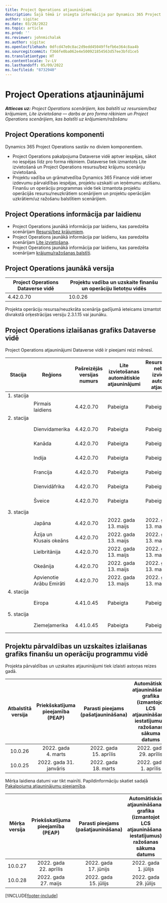```yaml
---
title: Project Operations atjauninājumi
description: Šajā tēmā ir sniegta informācija par Dynamics 365 Project Operations izlaistajām versijām.
author: sigitac
ms.date: 03/28/2022
ms.topic: article
ms.prod: ''
ms.reviewer: johnmichalak
ms.author: sigitac
ms.openlocfilehash: 0dfcd47e0c8ac2d9edd45049ffefb6e364c8aa4b
ms.sourcegitcommit: f366fe0ba062e4e500921854563d57ee3bfd1ce5
ms.translationtype: HT
ms.contentlocale: lv-LV
ms.lasthandoff: 05/09/2022
ms.locfileid: "8732940"
---
```

# <a name="project-operations-updates"></a>Project Operations atjauninājumi

_**Attiecas uz:** Project Operations scenārijiem, kas balstīti uz resursiem/bez krājumiem, Lite izvietošana — darbs ar pro forma rēķiniem un Project Operations scenārijiem, kas balstīti uz krājumiem/ražošanu_



## <a name="project-operations-components"></a>Project Operations komponenti

Dynamics 365 Project Operations sastāv no diviem komponentiem.

- Project Operations pakalpojuma Dataverse vidē aptver iespējas, sākot no iespējas līdz pro forma rēķiniem. Dataverse tiek izmantots Lite izvietošanā un Project Operations resursu/bez krājumu scenāriju izvietošanā.
- Projektu vadība un grāmatvedība Dynamics 365 Finance vidē ietver izdevumu pārvaldības iespējas, projektu uzskaiti un ieņēmumu atzīšanu. Finanšu un operāciju programmas vide tiek izmantota projektu operācijās resursu/neuzkrātiem scenārijiem un projektu operācijām uzkrātiem/uz ražošanu balstītiem scenārijiem.

## <a name="project-operations-release-notes"></a>Project Operations informācija par laidienu
- Project Operations jaunākā informācija par laidienu, kas paredzēta scenārijam [Resursi/bez krājumiem](whats-new-may-2022-resource-based.md).
- Project Operations jaunākā informācija par laidienu, kas paredzēta scenārijam [Lite izvietošana](../pro/whats-new/whats-new-may-2022-lite.md).
- Project Operations jaunākā informācija par laidienu, kas paredzēta scenārijam [krājumu/ražošanas balstīti](../prod-pma/whats-new/whats-new-oct-2021-stocked.md).

## <a name="project-operations-latest-version"></a>Project Operations jaunākā versija

| Project Operations Dataverse vidē | Projektu vadība un uzskaite finanšu un operāciju lietotņu vidēs | 
| --- | --- |
| 4.42.0.70 | 10.0.26 |

Projekta operāciju resursa/neuzkrāta scenārija gadījumā ieteicams izmantot divrakstā orķestrācijas versiju 2.3.1.15 vai jaunāku.

## <a name="release-schedule-for-project-operations-on-dataverse-environment"></a>Project Operations izlaišanas grafiks Dataverse vidē

Project Operations atjauninājumi Dataverse vidē ir pieejami reizi mēnesī. 

| Stacija | Reģions | Pašreizējās versijas numurs | Lite izvietošanas automātiskie atjauninājumi | Resursu/krājumos nebalstītas izvietošanas automātiskie atjauninājumi | Nākamās versijas numurs | Vispārēji pieejamā nākamā versija |
|-----------|-----------------------|-----------------|--------------------|---------------------|---------------------|---------------------|
| 1. stacija |   &nbsp;              |    &nbsp;       | &nbsp;             |      &nbsp;         |      &nbsp;         |      &nbsp;         |
|   &nbsp;  | Pirmais laidiens         |  4.42.0.70      | Pabeigta           | Pabeigta            | TBD                 | 2022. gada 27. maijs        |
| 2. stacija |   &nbsp;              |    &nbsp;       | &nbsp;             |      &nbsp;         |      &nbsp;         |      &nbsp;         |
|   &nbsp;  | Dienvidamerika         |  4.42.0.70      | Pabeigta           | Pabeigta            | TBD                 | 2022. gada 27. maijs        |
|   &nbsp;  | Kanāda                |  4.42.0.70      | Pabeigta           | Pabeigta            | TBD                 | 2022. gada 27. maijs        |
|   &nbsp;  | Indija                 |  4.42.0.70      | Pabeigta           | Pabeigta            | TBD                 | 2022. gada 27. maijs        |
|   &nbsp;  | Francija                |  4.42.0.70      | Pabeigta           | Pabeigta            | TBD                 | 2022. gada 27. maijs        |
|   &nbsp;  | Dienvidāfrika          |  4.42.0.70      | Pabeigta           | Pabeigta            | TBD                 | 2022. gada 27. maijs        |
|   &nbsp;  | Šveice           |  4.42.0.70      | Pabeigta           | Pabeigta            | TBD                 | 2022. gada 27. maijs        |
| 3. stacija |      &nbsp;           |     &nbsp;      |     &nbsp;         |      &nbsp;         |      &nbsp;         |      &nbsp;         |
|   &nbsp;  | Japāna                 |  4.42.0.70      | 2022. gada 13. maijs       | 2022. gada 13. maijs        | TBD                 | 2022. gada 03. jūnijs       |
|   &nbsp;  | Āzija un Klusais okeāns          |  4.42.0.70      | 2022. gada 13. maijs       | 2022. gada 13. maijs        | TBD                 | 2022. gada 03. jūnijs       |
|   &nbsp;  | Lielbritānija         |  4.42.0.70      | 2022. gada 13. maijs       | 2022. gada 13. maijs        | TBD                 | 2022. gada 03. jūnijs       |
|   &nbsp;  | Okeānija               |  4.42.0.70      | 2022. gada 13. maijs       | 2022. gada 13. maijs        | TBD                 | 2022. gada 03. jūnijs       |
|   &nbsp;  | Apvienotie Arābu Emirāti  |  4.42.0.70      | 2022. gada 13. maijs       | 2022. gada 13. maijs        | TBD                 | 2022. gada 03. jūnijs       |
| 4. stacija |     &nbsp;            |     &nbsp;      |     &nbsp;         |      &nbsp;         |      &nbsp;         |      &nbsp;         |
|   &nbsp;  | Eiropa                |  4.41.0.45      | Pabeigta           | Pabeigta            | 4.42.0.70           | 2022. gada 13. maijs        |
| 5. stacija |     &nbsp;            |     &nbsp;      |     &nbsp;         |      &nbsp;         |      &nbsp;         |      &nbsp;         |
|   &nbsp;  | Ziemeļamerika         |  4.41.0.45      | Pabeigta           | Pabeigta            | 4.42.0.70           | 2022. gada 20. maijs        |

## <a name="release-schedule-for-project-management-and-accounting-in-the-finance-and-operations-apps-environment"></a>Projektu pārvaldības un uzskaites izlaišanas grafiks finanšu un operāciju programmu vidē

Projekta pārvaldības un uzskaites atjauninājumi tiek izlaisti astoņas reizes gadā.

|Atbalstītā versija| Priekšskatījuma pieejamība (PEAP) | Parasti pieejams (pašatjaunināšana) | Automātiskās atjaunināšanas grafika (izmantojot LCS atjaunināšanas iestatījumus) ražošanas sākuma datums |   Pakalpojumu izbeigšana   |
|:---------------:|:---------------------------:|:---------------------------------:|:--------------------------------------------------------------------:|:------------------:|
|     10.0.26     |      2022. gada 4. marts          |        2022. gada 15. aprīlis             |                          2022. gada 29. aprīlis                              | 2022. gada 15. jūlijs      |
|     10.0.25     |      2022. gada 31. janvāris       |        2022. gada 18. marts             |                          2022. gada 1. aprīlis                               | 2022. gada 10. jūnijs      |


Mērķa laidiena datumi var tikt mainīti. Papildinformāciju skatiet sadaļā [Pakalpojuma atjauninājumu pieejamība](/dynamics365/fin-ops-core/fin-ops/get-started/public-preview-releases?toc=%2fdynamics365%2ffinance%2ftoc.json).

|Mērķa versija | Priekšskatījuma pieejamība (PEAP) | Parasti pieejams (pašatjaunināšana) | Automātiskās atjaunināšanas grafika (izmantojot LCS atjaunināšanas iestatījumus) ražošanas sākuma datums |   Pakalpojumu izbeigšana   |
|:---------------:|:---------------------------:|:---------------------------------:|:--------------------------------------------------------------------:|:------------------:|
|     10.0.27     |      2022. gada 22. aprīlis         |        2022. gada 17. jūnijs              |                          2022. gada 1. jūlijs                                | 2022. gada 16. septembris |
|     10.0.28     |      2022. gada 27. maijs           |        2022. gada 15. jūlijs              |                          2022. gada 29. jūlijs                               | 2022. gada 21. oktobris   |

[!INCLUDE[footer-include](../includes/footer-banner.md)]
